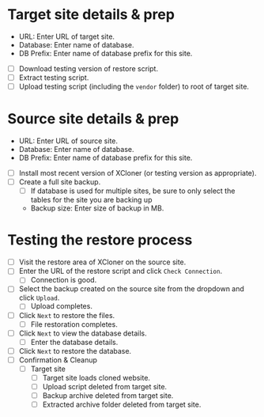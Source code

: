 # Target site details & prep
- URL: Enter URL of target site.
- Database: Enter name of database.
- DB Prefix: Enter name of database prefix for this site.

- [ ] Download testing version of restore script.
- [ ] Extract testing script.
- [ ] Upload testing script (including the `vendor` folder) to root of target site.

# Source site details & prep
- URL: Enter URL of source site.
- Database: Enter name of database.
- DB Prefix: Enter name of database prefix for this site.

- [ ] Install most recent version of XCloner (or testing version as appropriate).
- [ ] Create a full site backup.
  - [ ] If database is used for multiple sites, be sure to only select the tables for the site you are backing up
  - Backup size: Enter size of backup in MB.
  
# Testing the restore process
- [ ] Visit the restore area of XCloner on the source site. 
- [ ] Enter the URL of the restore script and click `Check Connection`.
  - [ ] Connection is good.
- [ ] Select the backup created on the source site from the dropdown and click `Upload`.
  - [ ] Upload completes.
- [ ] Click `Next` to restore the files.
  - [ ] File restoration completes.
- [ ] Click `Next` to view the database details.
  - [ ] Enter the database details.
- [ ] Click `Next` to restore the database.
- [ ] Confirmation & Cleanup
  - [ ] Target site
    - [ ] Target site loads cloned website.
    - [ ] Upload script deleted from target site.
    - [ ] Backup archive deleted from target site.
    - [ ] Extracted archive folder deleted from target site.
